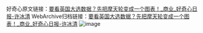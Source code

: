 好奇心原文链接：[要看英国大选数据？先把摩天轮变成一个图表！_商业_好奇心日报-许冰清](https://www.qdaily.com/articles/9152.html)
WebArchive归档链接：[要看英国大选数据？先把摩天轮变成一个图表！_商业_好奇心日报-许冰清](http://web.archive.org/web/20190623153813/https://www.qdaily.com/articles/9152.html)
![image](http://ww3.sinaimg.cn/large/007d5XDply1g3ve8mx1lcj30u02h2hcl)